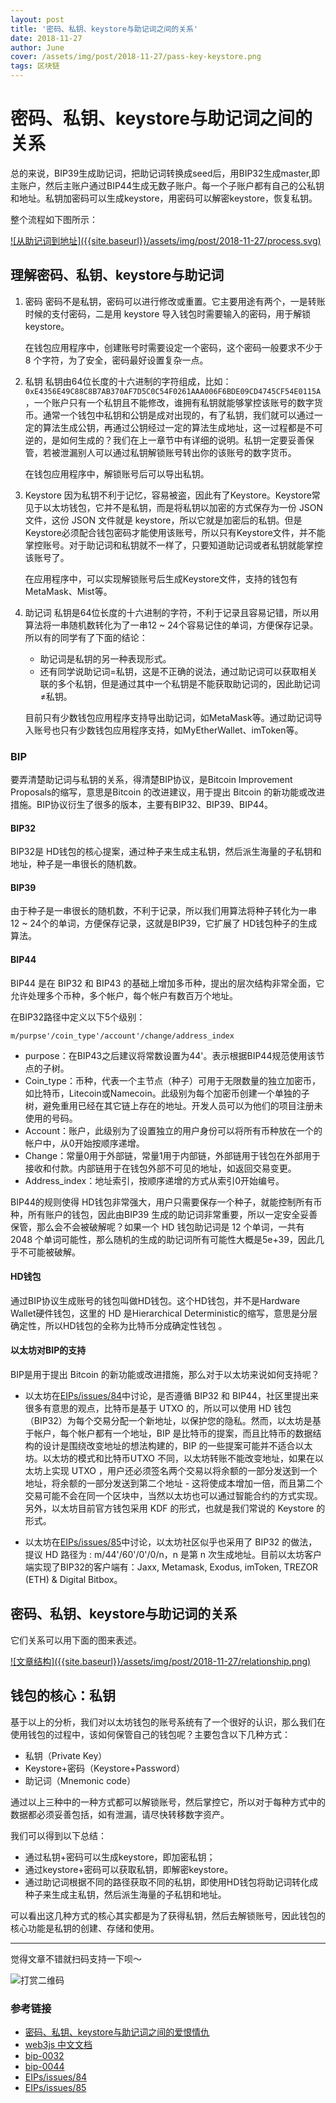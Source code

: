 ```yaml
---
layout: post
title: '密码、私钥、keystore与助记词之间的关系'
date: 2018-11-27
author: June
cover: /assets/img/post/2018-11-27/pass-key-keystore.png
tags: 区块链
---
```


# 密码、私钥、keystore与助记词之间的关系

总的来说，BIP39生成助记词，把助记词转换成seed后，用BIP32生成master,即主账户，然后主账户通过BIP44生成无数子账户。每一个子账户都有自己的公私钥和地址。私钥加密码可以生成keystore，用密码可以解密keystore，恢复私钥。

整个流程如下图所示：

<a data-fancybox="gallery" href="{{site.baseurl}}/assets/img/post/2018-11-27/process.svg">
![从助记词到地址]({{site.baseurl}}/assets/img/post/2018-11-27/process.svg)
</a>

## 理解密码、私钥、keystore与助记词

1. 密码
	密码不是私钥，密码可以进行修改或重置。它主要用途有两个，一是转账时候的支付密码，二是用 keystore 导入钱包时需要输入的密码，用于解锁keystore。

	在钱包应用程序中，创建账号时需要设定一个密码，这个密码一般要求不少于 8 个字符，为了安全，密码最好设置复杂一点。

2. 私钥
	私钥由64位长度的十六进制的字符组成，比如：`0xE4356E49C88C8B7AB370AF7D5C0C54F0261AAA006F6BDE09CD4745CF54E0115A`，一个账户只有一个私钥且不能修改，谁拥有私钥就能够掌控该账号的数字货币。通常一个钱包中私钥和公钥是成对出现的，有了私钥，我们就可以通过一定的算法生成公钥，再通过公钥经过一定的算法生成地址，这一过程都是不可逆的，是如何生成的？我们在上一章节中有详细的说明。私钥一定要妥善保管，若被泄漏别人可以通过私钥解锁账号转出你的该账号的数字货币。

	在钱包应用程序中，解锁账号后可以导出私钥。

3. Keystore
	因为私钥不利于记忆，容易被盗，因此有了Keystore。Keystore常见于以太坊钱包，它并不是私钥，而是将私钥以加密的方式保存为一份 JSON 文件，这份 JSON 文件就是 keystore，所以它就是加密后的私钥。但是Keystore必须配合钱包密码才能使用该账号，所以只有Keystore文件，并不能掌控账号。对于助记词和私钥就不一样了，只要知道助记词或者私钥就能掌控该账号了。

	在应用程序中，可以实现解锁账号后生成Keystore文件，支持的钱包有MetaMask、Mist等。

4. 助记词
	私钥是64位长度的十六进制的字符，不利于记录且容易记错，所以用算法将一串随机数转化为了一串12 ~ 24个容易记住的单词，方便保存记录。所以有的同学有了下面的结论：

	* 助记词是私钥的另一种表现形式。
	* 还有同学说助记词=私钥，这是不正确的说法，通过助记词可以获取相关联的多个私钥，但是通过其中一个私钥是不能获取助记词的，因此助记词≠私钥。
	
	目前只有少数钱包应用程序支持导出助记词，如MetaMask等。通过助记词导入账号也只有少数钱包应用程序支持，如MyEtherWallet、imToken等。

### BIP
要弄清楚助记词与私钥的关系，得清楚BIP协议，是Bitcoin Improvement Proposals的缩写，意思是Bitcoin 的改进建议，用于提出 Bitcoin 的新功能或改进措施。BIP协议衍生了很多的版本，主要有BIP32、BIP39、BIP44。

#### BIP32

BIP32是 HD钱包的核心提案，通过种子来生成主私钥，然后派生海量的子私钥和地址，种子是一串很长的随机数。

#### BIP39

由于种子是一串很长的随机数，不利于记录，所以我们用算法将种子转化为一串12 ~ 24个的单词，方便保存记录，这就是BIP39，它扩展了 HD钱包种子的生成算法。

#### BIP44

BIP44 是在 BIP32 和 BIP43 的基础上增加多币种，提出的层次结构非常全面，它允许处理多个币种，多个帐户，每个帐户有数百万个地址。

在BIP32路径中定义以下5个级别：

	m/purpse'/coin_type'/account'/change/address_index

* purpose：在BIP43之后建议将常数设置为44'。表示根据BIP44规范使用该节点的子树。
* Coin_type：币种，代表一个主节点（种子）可用于无限数量的独立加密币，如比特币，Litecoin或Namecoin。此级别为每个加密币创建一个单独的子树，避免重用已经在其它链上存在的地址。开发人员可以为他们的项目注册未使用的号码。
* Account：账户，此级别为了设置独立的用户身份可以将所有币种放在一个的帐户中，从0开始按顺序递增。
* Change：常量0用于外部链，常量1用于内部链，外部链用于钱包在外部用于接收和付款。内部链用于在钱包外部不可见的地址，如返回交易变更。
* Address_index：地址索引，按顺序递增的方式从索引0开始编号。

BIP44的规则使得 HD钱包非常强大，用户只需要保存一个种子，就能控制所有币种，所有账户的钱包，因此由BIP39 生成的助记词非常重要，所以一定安全妥善保管，那么会不会被破解呢？如果一个 HD 钱包助记词是 12 个单词，一共有 2048 个单词可能性，那么随机的生成的助记词所有可能性大概是5e+39，因此几乎不可能被破解。

#### HD钱包
通过BIP协议生成账号的钱包叫做HD钱包。这个HD钱包，并不是Hardware Wallet硬件钱包，这里的 HD 是Hierarchical Deterministic的缩写，意思是分层确定性，所以HD钱包的全称为比特币分成确定性钱包 。

#### 以太坊对BIP的支持
BIP是用于提出 Bitcoin 的新功能或改进措施，那么对于以太坊来说如何支持呢？

* 以太坊在[EIPs/issues/84](https://github.com/ethereum/EIPs/issues/84)中讨论，是否遵循 BIP32 和 BIP44，社区里提出来很多有意思的观点，比特币是基于 UTXO 的，所以可以使用 HD 钱包（BIP32）为每个交易分配一个新地址，以保护您的隐私。然而，以太坊是基于帐户，每个帐户都有一个地址，BIP 是比特币的提案，而且比特币的数据结构的设计是围绕改变地址的想法构建的，BIP 的一些提案可能并不适合以太坊。以太坊的模式和比特币UTXO 不同，以太坊转账不能改变地址，如果在以太坊上实现 UTXO ，用户还必须签名两个交易以将余额的一部分发送到一个地址，将余额的一部分发送到第二个地址 - 这将使成本增加一倍，而且第二个交易可能不会在同一个区块中，当然以太坊也可以通过智能合约的方式实现。另外，以太坊目前官方钱包采用 KDF 的形式，也就是我们常说的 Keystore 的形式。

* 以太坊在[EIPs/issues/85](https://github.com/ethereum/EIPs/issues/85)中讨论，以太坊社区似乎也采用了 BIP32 的做法，提议 HD 路径为 : m/44'/60'/0'/0/n，n 是第 n 次生成地址。目前以太坊客户端实现了BIP32的客户端有：Jaxx, Metamask, Exodus, imToken, TREZOR (ETH) & Digital Bitbox。

## 密码、私钥、keystore与助记词的关系

它们关系可以用下面的图来表述。

<a data-fancybox="gallery" href="{{site.baseurl}}/assets/img/post/2018-11-27/relationship.png">
![文章结构]({{site.baseurl}}/assets/img/post/2018-11-27/relationship.png)
</a>

## 钱包的核心：私钥

基于以上的分析，我们对以太坊钱包的账号系统有了一个很好的认识，那么我们在使用钱包的过程中，该如何保管自己的钱包呢？主要包含以下几种方式：

* 私钥（Private Key）
* Keystore+密码（Keystore+Password）
* 助记词（Mnemonic code）

通过以上三种中的一种方式都可以解锁账号，然后掌控它，所以对于每种方式中的数据都必须妥善包括，如有泄漏，请尽快转移数字资产。

我们可以得到以下总结：

* 通过私钥+密码可以生成keystore，即加密私钥；
* 通过keystore+密码可以获取私钥，即解密keystore。
* 通过助记词根据不同的路径获取不同的私钥，即使用HD钱包将助记词转化成种子来生成主私钥，然后派生海量的子私钥和地址。

可以看出这几种方式的核心其实都是为了获得私钥，然后去解锁账号，因此钱包的核心功能是私钥的创建、存储和使用。


---

觉得文章不错就扫码支持一下呗～

![打赏二维码]({{site.baseurl}}/assets/img/post/pay-qr.jpg)

### 参考链接


* [密码、私钥、keystore与助记词之间的爱恨情仇](http://chaindesk.cn/columninfo.html?id=6&dirId=1)
* [web3js 中文文档](https://web3js.readthedocs.io/en/1.0/web3-eth-accounts.html)
* [bip-0032](https://github.com/bitcoin/bips/blob/master/bip-0032.mediawiki)
* [bip-0044](https://github.com/bitcoin/bips/blob/master/bip-0044.mediawiki)
* [EIPs/issues/84](https://github.com/ethereum/EIPs/issues/84)
* [EIPs/issues/85](https://github.com/ethereum/EIPs/issues/85)

